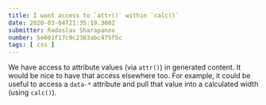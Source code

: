 ```yaml
---
title: I want access to `attr()` within `calc()`
date: 2020-03-04T21:35:19.300Z
submitter: Radoslav Sharapanov
number: 5e601f17c9c2383abc475f5c
tags: [ css ]
---
```


We have access to attribute values (via `attr()`) in generated content. It would be nice to have that access elsewhere too. For example, it could be useful to access a `data-*` attribute and pull that value into a calculated width (using `calc()`).

